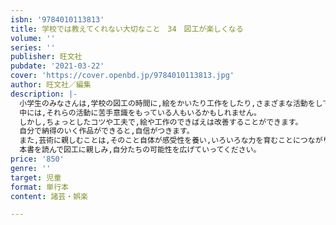 ```yaml
---
isbn: '9784010113813'
title: 学校では教えてくれない大切なこと　34　図工が楽しくなる
volume: ''
series: ''
publisher: 旺文社
pubdate: '2021-03-22'
cover: 'https://cover.openbd.jp/9784010113813.jpg'
author: 旺文社／編集
description: |-
  小学生のみなさんは,学校の図工の時間に,絵をかいたり工作をしたり,さまざまな活動をしていると思います。
  中には,それらの活動に苦手意識をもっている人もいるかもしれません。
  しかし,ちょっとしたコツや工夫で,絵や工作のできばえは改善することができます。
  自分で納得のいく作品ができると,自信がつきます。
  また,芸術に親しむことは,そのこと自体が感受性を養い,いろいろな力を育むことにつながります。
  本書を読んで図工に親しみ,自分たちの可能性を広げていってください。
price: '850'
genre: ''
target: 児童
format: 単行本
content: 諸芸・娯楽

---
```

